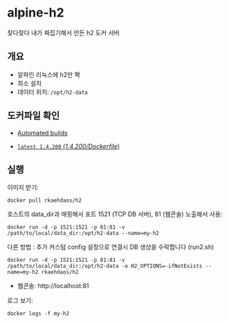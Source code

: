 # alpine-h2
찾다찾다 내가 짜집기해서 만든 h2 도커 서버


## 개요
- 알파인 리눅스에 h2만 똭
- 최소 설치
- 데이터 위치: `/opt/h2-data`

## 도커파일 확인

- [Automated builds](https://hub.docker.com/repository/docker/rkaehdaos/h2) 

- [`latest`, `1.4.200` (*1.4.200/Dockerfile*)]()


## 실행

이미지 받기:

```
docker pull rkaehdaos/h2
```

호스트의 data_dir과 매핑해서 포트 1521 (TCP DB 서버), 81 (웹콘솔) 노출해서 사용:

```
docker run -d -p 1521:1521 -p 81:81 -v /path/to/local/data_dir:/opt/h2-data --name=my-h2 
```

다른 방법 : 추가 커스텀 config 설정으로 연결시 DB 생성을 수락합니다 (run2.sh)

```
docker run -d -p 1521:1521 -p 81:81 -v /path/to/local/data_dir:/opt/h2-data -e H2_OPTIONS=-ifNotExists --name=my-h2 rkaehdaos/h2
```

- 웹콘솔: http://localhost:81

로그 보기:

```
docker logs -f my-h2
```

